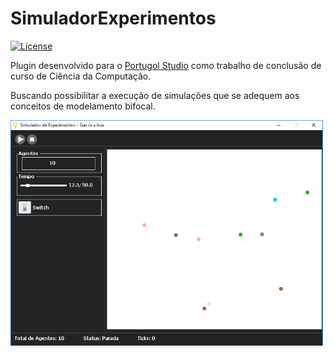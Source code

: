 # SimuladorExperimentos

[![License](https://img.shields.io/badge/License-GPL--3.0-4bc51d.svg)](https://github.com/douglasbreda/SimuladorExperimentos/blob/master/LICENSE) 

Plugin desenvolvido para o [Portugol Studio](http://lite.acad.univali.br/portugol/) como trabalho de conclusão de curso de Ciência da Computação.

Buscando possibilitar a execução de simulações que se adequem aos conceitos de modelamento bifocal.

![Exemplo de uma simulação](src/br/simulador/imagens/tela.png)


